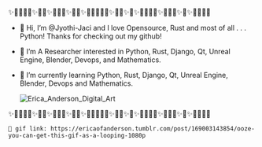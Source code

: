 ✨🎉🎊🎇🎆✨🎊🎉✨🎇🎆🎇✨🎉🎈✨🎉🎊🎆🧨🎉✨🎇🎆✨🎇✨🎉🎊🎇🎆✨🎉🎊🎉✨🎇✨🎆🎇🎉🎈

- 👋 Hi, I’m @Jyothi-Jaci and I love Opensource, Rust and most of all . . . Python! Thanks for checking out my github!
- 👀 I’m A Researcher interested in Python, Rust, Django, Qt, Unreal Engine, Blender, Devops, and Mathematics.
- 🌱 I’m currently learning Python, Rust, Django, Qt, Unreal Engine, Blender, Devops and Mathematics.
  
  ![Erica_Anderson_Digital_Art](https://user-images.githubusercontent.com/87783981/127405575-e46feb8a-19d8-41c0-8826-7843c985bc25.gif)
  
✨🎉🎊🎇🎆✨🎊🎉✨🎇🎆🎇✨🎉🎈✨🎉🎊🎆🧨🎉✨🎇🎆✨🎇✨🎉🎊🎇🎆✨🎉🎊🎉✨🎇✨🎆🎇🎉🎈
    
    🎨 gif link: https://ericaofanderson.tumblr.com/post/169003143854/ooze-you-can-get-this-gif-as-a-looping-1080p

<!---
Jyothi-Jaci/Jyothi-Jaci is a ✨ special ✨ repository because its `README.md` (this file) appears on your GitHub profile.
You can click the Preview link to take a look at your changes.
--->
